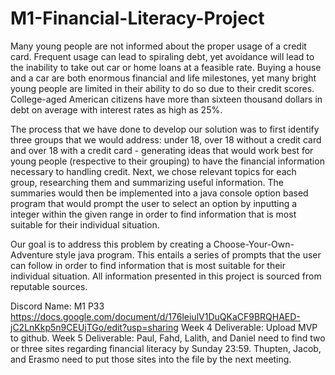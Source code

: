 # M1-Financial-Literacy-Project
  Many young people are not informed about the proper usage of a credit card. Frequent usage can lead to spiraling debt, yet avoidance will lead to the inability to take out car or home loans at a feasible rate. Buying a house and a car are both enormous financial and life milestones, yet many bright young people are limited in their ability to do so due to their credit scores. College-aged American citizens have more than sixteen thousand dollars in debt on average with interest rates as high as 25%.  
  
  
  
  
  The process that we have done to develop our solution was to first identify three groups that we would address: under 18, over 18 without a credit card and over 18 with a credit card - generating ideas that would work best for young people (respective to their grouping) to have the financial information necessary to handling credit. Next, we chose relevant topics for each group, researching them and summarizing useful information. The summaries would then be implemented into a java console option based program that would prompt the user to select an option by inputting a integer within the given range in order to find information that is most suitable for their individual situation. 
  
  
  
  
  
   Our goal is to address this problem by creating a Choose-Your-Own-Adventure style java program. This entails a series of prompts that the user can follow in order to find information that is most suitable for their individual situation. All information presented in this project is sourced from reputable sources.
  
  
  
  
  
  Discord Name: M1 P33
  https://docs.google.com/document/d/176leiulV1DuQKaCF9BRQHAED-jC2LnKkp5n9CEUjTGo/edit?usp=sharing 
  Week 4 Deliverable: Upload MVP to github.
  Week 5 Deliverable: Paul, Fahd, Lalith, and Daniel need to find two or three sites regarding financial literacy by Sunday 23:59. Thupten, Jacob, and Erasmo need to put those sites into the file by the next meeting.
